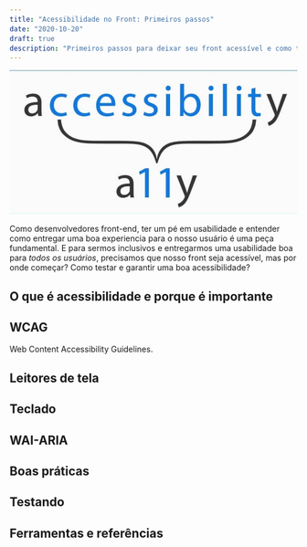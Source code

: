 ```yaml
---
title: "Acessibilidade no Front: Primeiros passos"
date: "2020-10-20"
draft: true
description: "Primeiros passos para deixar seu front acessível e como testar"
---
```


![Accessibility to A11y](./a11y.jpeg)

Como desenvolvedores front-end, ter um pé em usabilidade e entender como entregar uma boa experiencia para o nosso usuário é uma peça fundamental. E para sermos inclusivos e entregarmos uma usabilidade boa para *todos os usuários*, precisamos que nosso front seja acessível, mas por onde começar? Como testar e garantir uma boa acessibilidade? 

## O que é acessibilidade e porque é importante


## WCAG

Web Content Accessibility Guidelines.

## Leitores de tela

## Teclado

## WAI-ARIA

## Boas práticas

## Testando

## Ferramentas e referências
